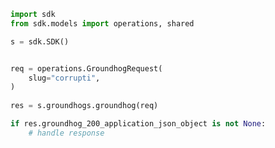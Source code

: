 <!-- Start SDK Example Usage -->
```python
import sdk
from sdk.models import operations, shared

s = sdk.SDK()


req = operations.GroundhogRequest(
    slug="corrupti",
)
    
res = s.groundhogs.groundhog(req)

if res.groundhog_200_application_json_object is not None:
    # handle response
```
<!-- End SDK Example Usage -->